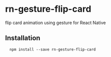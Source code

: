 # rn-gesture-flip-card
flip card animation using gesture for React Native

## Installation

```
  npm install --save rn-gesture-flip-card
```